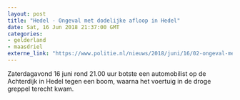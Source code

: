 ```yaml
---
layout: post
title: "Hedel - Ongeval met dodelijke afloop in Hedel"
date: Sat, 16 Jun 2018 21:37:00 GMT
categories: 
- gelderland 
- maasdriel 
externe_link: "https://www.politie.nl/nieuws/2018/juni/16/02-ongeval-met-dodelijke-afloop-in-hedel.html"
---
```


Zaterdagavond 16 juni rond 21.00 uur botste een automobilist op de Achterdijk in Hedel tegen een boom, waarna het voertuig in de droge greppel terecht kwam.
